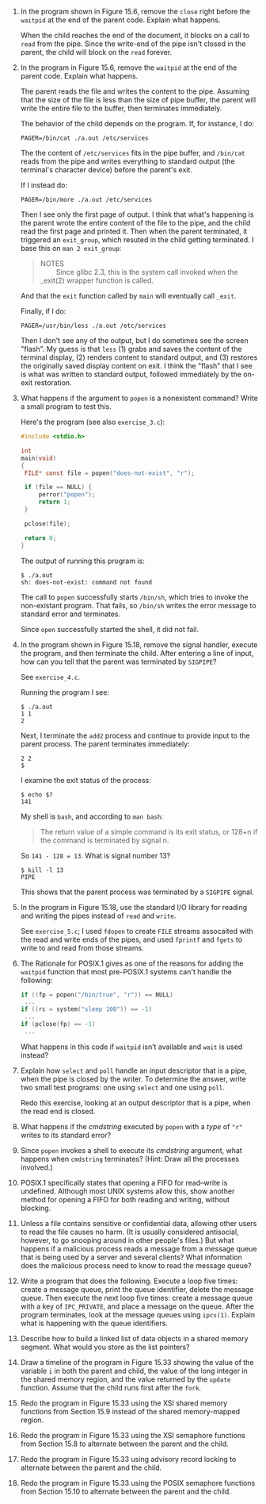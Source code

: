 1. In the program shown in Figure 15.6, remove the `close` right before the
   `waitpid` at the end of the parent code. Explain what happens.

   When the child reaches the end of the document, it blocks on a call to
   `read` from the pipe. Since the write-end of the pipe isn't closed in the
   parent, the child will block on the `read` forever.

2. In the program in Figure 15.6, remove the `waitpid` at the end of the parent
   code. Explain what happens.

   The parent reads the file and writes the content to the pipe.  Assuming that
   the size of the file is less than the size of pipe buffer, the parent will
   write the entire file to the buffer, then terminates immediately.

   The behavior of the child depends on the program.  If, for instance, I do:

   ```
   PAGER=/bin/cat ./a.out /etc/services
   ```

   The the content of `/etc/services` fits in the pipe buffer, and `/bin/cat`
   reads from the pipe and writes everything to standard output (the terminal's
   character device) before the parent's exit.

   If I instead do:

   ```
   PAGER=/bin/more ./a.out /etc/services
   ```

   Then I see only the first page of output.  I think that what's happening
   is the parent wrote the entire content of the file to the pipe, and the child
   read the first page and printed it.  Then when the parent terminated, it
   triggered an `exit_group`, which resuted in the child getting terminated.  I
   base this on `man 2 exit_group`:


   > NOTES  
   > &nbsp;&nbsp;&nbsp;&nbsp;&nbsp;&nbsp;&nbsp;&nbsp;Since
   > glibc  2.3,  this is the system call invoked when the _exit(2) wrapper
   > function is called.

   And that the `exit` function called by `main` will eventually call `_exit`.

   Finally, if I do:

   ```
   PAGER=/usr/bin/less ./a.out /etc/services
   ```

   Then I don't see any of the output, but I do sometimes see the screen
   "flash".  My guess is that `less` (1) grabs and saves the content of the
   terminal display, (2) renders content to standard output, and (3) restores
   the originally saved display content on exit.  I think the "flash" that
   I see is what was written to standard output, followed immediately by the
   on-exit restoration.

3. What happens if the argument to `popen` is a nonexistent command? Write a
   small program to test this.

   Here's the program (see also `exercise_3.c`):

   ```c
   #include <stdio.h>
   
   int
   main(void)
   {
   	FILE* const file = popen("does-not-exist", "r");
   
   	if (file == NULL) {
   		perror("popen");
   		return 1;
   	}
   
   	pclose(file);
   
   	return 0;
   }
   ```

   The output of running this program is:

   ```
   $ ./a.out
   sh: does-not-exist: command not found
   ```

   The call to `popen` successfully starts `/bin/sh`, which tries to invoke
   the non-existant program.  That fails, so `/bin/sh` writes the error
   message to standard error and terminates.

   Since `open` successfully started the shell, it did not fail.

4. In the program shown in Figure 15.18, remove the signal handler, execute the
   program, and then terminate the child. After entering a line of input, how
   can you tell that the parent was terminated by `SIGPIPE`?

   See `exercise_4.c`.

   Running the program I see:

   ```
   $ ./a.out
   1 1
   2
   ```

   Next, I terminate the `add2` process and continue to provide input to the
   parent process.  The parent terminates immediately:

   ```
   2 2
   $
   ```

   I examine the exit status of the process:

   ```
   $ echo $?
   141
   ```

   My shell is `bash`, and according to `man bash`:

   > The return value of a simple command is its exit status, or 128+n if the
   > command is terminated by signal n.

   So `141 - 128 = 13`.  What is signal number 13?

   ```
   $ kill -l 13
   PIPE
   ```

   This shows that the parent process was terminated by a `SIGPIPE` signal.

5. In the program in Figure 15.18, use the standard I/O library for reading
   and writing the pipes instead of `read` and `write`.

   See `exercise_5.c`; I used `fdopen` to create `FILE` streams assocaited
   with the read and write ends of the pipes, and used `fprintf` and `fgets`
   to write to and read from those streams.

6. The Rationale for POSIX.1 gives as one of the reasons for adding the
   `waitpid` function that most pre-POSIX.1 systems can't handle the following:

   ```c
   if ((fp = popen("/bin/true", "r")) == NULL)
   	...
   if ((rc = system("sleep 100")) == -1)
   	...
   if (pclose(fp) == -1)
   	...
   ```

   What happens in this code if `waitpid` isn’t available and `wait` is used
   instead?

7. Explain how `select` and `poll` handle an input descriptor that is a pipe,
   when the pipe is closed by the writer. To determine the answer, write two
   small test programs: one using `select` and one using `poll`.

   Redo this exercise, looking at an output descriptor that is a pipe, when the
   read end is closed.

8. What happens if the _cmdstring_ executed by `popen` with a _type_ of `"r"`
   writes to its standard error?

9. Since `popen` invokes a shell to execute its _cmdstring_ argument, what
   happens when `cmdstring` terminates? (Hint: Draw all the processes involved.)

10. POSIX.1 specifically states that opening a FIFO for read–write is undefined.
    Although most UNIX systems allow this, show another method for opening a
    FIFO for both reading and writing, without blocking.

11. Unless a file contains sensitive or confidential data, allowing other users
    to read the file causes no harm. (It is usually considered antisocial,
    however, to go snooping around in other people's files.) But what happens
    if a malicious process reads a message from a message queue that is being
    used by a server and several clients? What information does the malicious
    process need to know to read the message queue?

12. Write a program that does the following. Execute a loop five times: create
    a message queue, print the queue identifier, delete the message queue. Then
    execute the next loop five times: create a message queue with a key of
    `IPC_PRIVATE`, and place a message on the queue. After the program
    terminates, look at the message queues using `ipcs(1)`. Explain what is
    happening with the queue identifiers.

13. Describe how to build a linked list of data objects in a shared memory
    segment. What would you store as the list pointers?

14. Draw a timeline of the program in Figure 15.33 showing the value of the
    variable `i` in both the parent and child, the value of the long integer
    in the shared memory region, and the value returned by the `update`
    function.  Assume that the child runs first after the `fork`.

15. Redo the program in Figure 15.33 using the XSI shared memory functions from
    Section 15.9 instead of the shared memory-mapped region.

16. Redo the program in Figure 15.33 using the XSI semaphore functions from
    Section 15.8 to alternate between the parent and the child.

17. Redo the program in Figure 15.33 using advisory record locking to alternate
    between the parent and the child.

18. Redo the program in Figure 15.33 using the POSIX semaphore functions from
    Section 15.10 to alternate between the parent and the child.
